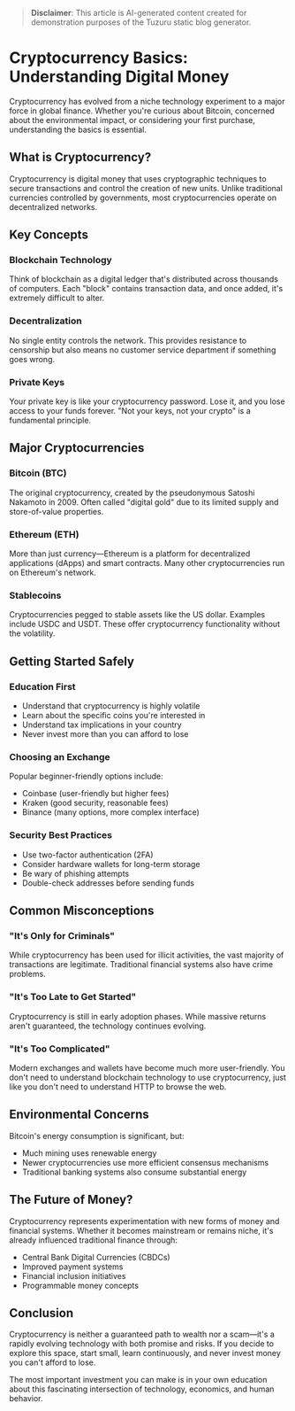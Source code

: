 > **Disclaimer**: This article is AI-generated content created for demonstration purposes of the Tuzuru static blog generator.

# Cryptocurrency Basics: Understanding Digital Money

Cryptocurrency has evolved from a niche technology experiment to a major force in global finance. Whether you're curious about Bitcoin, concerned about the environmental impact, or considering your first purchase, understanding the basics is essential.

## What is Cryptocurrency?

Cryptocurrency is digital money that uses cryptographic techniques to secure transactions and control the creation of new units. Unlike traditional currencies controlled by governments, most cryptocurrencies operate on decentralized networks.

## Key Concepts

### Blockchain Technology
Think of blockchain as a digital ledger that's distributed across thousands of computers. Each "block" contains transaction data, and once added, it's extremely difficult to alter.

### Decentralization
No single entity controls the network. This provides resistance to censorship but also means no customer service department if something goes wrong.

### Private Keys
Your private key is like your cryptocurrency password. Lose it, and you lose access to your funds forever. "Not your keys, not your crypto" is a fundamental principle.

## Major Cryptocurrencies

### Bitcoin (BTC)
The original cryptocurrency, created by the pseudonymous Satoshi Nakamoto in 2009. Often called "digital gold" due to its limited supply and store-of-value properties.

### Ethereum (ETH)
More than just currency—Ethereum is a platform for decentralized applications (dApps) and smart contracts. Many other cryptocurrencies run on Ethereum's network.

### Stablecoins
Cryptocurrencies pegged to stable assets like the US dollar. Examples include USDC and USDT. These offer cryptocurrency functionality without the volatility.

## Getting Started Safely

### Education First
- Understand that cryptocurrency is highly volatile
- Learn about the specific coins you're interested in
- Understand tax implications in your country
- Never invest more than you can afford to lose

### Choosing an Exchange
Popular beginner-friendly options include:
- Coinbase (user-friendly but higher fees)
- Kraken (good security, reasonable fees)
- Binance (many options, more complex interface)

### Security Best Practices
- Use two-factor authentication (2FA)
- Consider hardware wallets for long-term storage
- Be wary of phishing attempts
- Double-check addresses before sending funds

## Common Misconceptions

### "It's Only for Criminals"
While cryptocurrency has been used for illicit activities, the vast majority of transactions are legitimate. Traditional financial systems also have crime problems.

### "It's Too Late to Get Started"
Cryptocurrency is still in early adoption phases. While massive returns aren't guaranteed, the technology continues evolving.

### "It's Too Complicated"
Modern exchanges and wallets have become much more user-friendly. You don't need to understand blockchain technology to use cryptocurrency, just like you don't need to understand HTTP to browse the web.

## Environmental Concerns

Bitcoin's energy consumption is significant, but:
- Much mining uses renewable energy
- Newer cryptocurrencies use more efficient consensus mechanisms
- Traditional banking systems also consume substantial energy

## The Future of Money?

Cryptocurrency represents experimentation with new forms of money and financial systems. Whether it becomes mainstream or remains niche, it's already influenced traditional finance through:

- Central Bank Digital Currencies (CBDCs)
- Improved payment systems
- Financial inclusion initiatives
- Programmable money concepts

## Conclusion

Cryptocurrency is neither a guaranteed path to wealth nor a scam—it's a rapidly evolving technology with both promise and risks. If you decide to explore this space, start small, learn continuously, and never invest money you can't afford to lose.

The most important investment you can make is in your own education about this fascinating intersection of technology, economics, and human behavior.